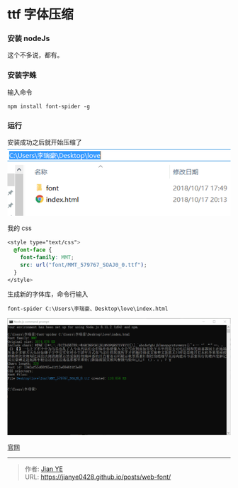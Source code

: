 # ttf 字体压缩


### 安装 nodeJs

这个不多说，都有。

### 安装字蛛

输入命令

```
npm install font-spider -g
```

### 运行

安装成功之后就开始压缩了
![文件结构](images/menu.png)

我的 css

```css
<style type="text/css">
  @font-face {
    font-family: MMT;
    src: url("font/MMT_579767_SOAJ0_0.ttf");
  }
</style>
```

生成新的字体库，命令行输入

```
font-spider C:\Users\李瑞豪、Desktop\love\index.html
```

![执行结果](images/jieguo.png)

[官网](http://font-spider.org)


---

> 作者: [Jian YE](https://github.com/jianye0428)  
> URL: https://jianye0428.github.io/posts/web-font/  

